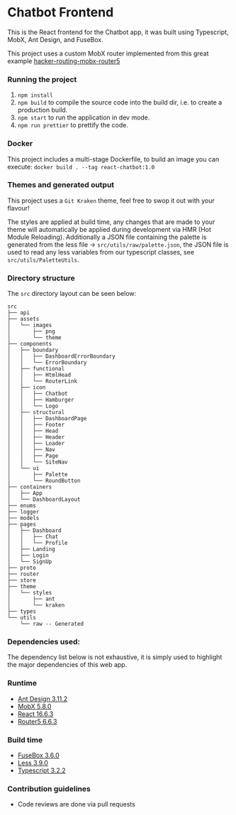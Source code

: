 # Chatbot Frontend

This is the React frontend for the Chatbot app, it was built using Typescript, MobX, Ant Design, and FuseBox.

This project uses a custom MobX router implemented from this great example [hacker-routing-mobx-router5](https://github.com/eugenkiss/hacker-routing-mobx-router5)

### Running the project

1.  `npm install`
2.  `npm build` to compile the source code into the build dir, i.e. to create a production build.
3.  `npm start` to run the application in dev mode.
4.  `npm run prettier` to prettify the code.

### Docker

This project includes a multi-stage Dockerfile, to build an image you can execute: `docker build . --tag react-chatbot:1.0`

### Themes and generated output

This project uses a `Git Kraken` theme, feel free to swop it out with your flavour!

The styles are applied at build time, any changes that are made to your theme will automatically be applied during development via HMR (Hot Module Reloading). Additionally a JSON file containing the palette is generated from the less file -> `src/utils/raw/palette.json`, the JSON file is used to read any less variables from our typescript classes, see `src/utils/PaletteUtils`.

### Directory structure

The `src` directory layout can be seen below:

```
src
├── api
├── assets
│   └── images
│       ├── png
│       └── theme
├── components
│   ├── boundary
│   │   ├── DashboardErrorBoundary
│   │   └── ErrorBoundary
│   ├── functional
│   │   ├── HtmlHead
│   │   └── RouterLink
│   ├── icon
│   │   ├── Chatbot
│   │   ├── Hamburger
│   │   └── Logo
│   ├── structural
│   │   ├── DashboardPage
│   │   ├── Footer
│   │   ├── Head
│   │   ├── Header
│   │   ├── Loader
│   │   ├── Nav
│   │   ├── Page
│   │   └── SiteNav
│   └── ui
│       ├── Palette
│       └── RoundButton
├── containers
│   ├── App
│   └── DashboardLayout
├── enums
├── logger
├── models
├── pages
│   ├── Dashboard
│   │   ├── Chat
│   │   └── Profile
│   ├── Landing
│   ├── Login
│   └── SignUp
├── proto
├── router
├── store
├── theme
│   └── styles
│       ├── ant
│       └── kraken
├── types
└── utils
    └── raw -- Generated
```

### Dependencies used:

The dependency list below is not exhaustive, it is simply used to highlight the major dependencies of this web app.

### Runtime

- [Ant Design 3.11.2](https://ant.design/)
- [MobX 5.8.0](https://mobx.js.org)
- [React 16.6.3](https://facebook.github.io/react/)
- [Router5 6.6.3](https://router5.js.org/)

### Build time

- [FuseBox 3.6.0](https://fuse-box.org)
- [Less 3.9.0](http://lesscss.org/)
- [Typescript 3.2.2](https://www.typescriptlang.org/)

### Contribution guidelines

- Code reviews are done via pull requests
